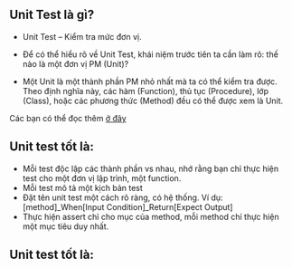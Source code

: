 ## Unit Test là gì?
- Unit Test – Kiểm tra mức đơn vị.

- Để có thể hiểu rõ về Unit Test, khái niệm trước tiên ta cần làm rõ: thế nào là một đơn vị PM (Unit)?

- Một Unit là một thành phần PM nhỏ nhất mà ta có thể kiểm tra được. Theo định nghĩa này, các hàm (Function), thủ tục (Procedure), lớp (Class), hoặc các phương thức (Method) đều có thể được xem là Unit.

Các bạn có thể đọc thêm [ở đây](https://techmaster.vn/posts/33618/unit-test-dung-de-lam-gi-va-kinh-nghiem-viet-unit-test-tot-nhat)

## Unit test tốt là:
- Mỗi test độc lập các thành phần vs nhau, nhớ rằng bạn chỉ thực hiện test cho một đơn vị lập trình, một function.
- Mỗi test mô tả một kịch bản test
- Đặt tên unit test một cách rõ ràng, có hệ thống. Ví dụ:
[method]_When[Input Condition]_Return[Expect Output]
- Thực hiện assert chỉ cho mục  của method, mỗi method chỉ thực hiện một mục tiêu duy nhất.

## Unit test tốt là: